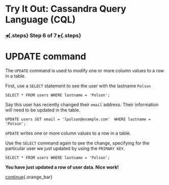 <div class="top">

# Try It Out: Cassandra Query Language (CQL)
### [◂](command:katapod.loadPage?step5){.steps} Step 6 of 7 [▸](command:katapod.loadPage?step7){.steps}
</div>

# UPDATE command

The `UPDATE` command is used to modify one or more column values to a row in a table.

First, use a `SELECT` statement to see the user with the lastname `Polson`

```
SELECT * FROM users WHERE lastname = 'Polson';
```

Say this user has  recently changed their `email` address. Their information will need to be updated in the table.

```
UPDATE users SET email = 'lpolson@example.com'  WHERE lastname = 'Polson';
```

`UPDATE` writes one or more column values to a row in a table.

Use the `SELECT` command again to see the change, specifying for the particular user we just updated by using the `PRIMARY KEY`.

```
SELECT * FROM users WHERE lastname = 'Polson';
```

**You have just updated a row of user data. Nice work!**

[continue](command:katapod.loadPage?step7){.orange_bar}
